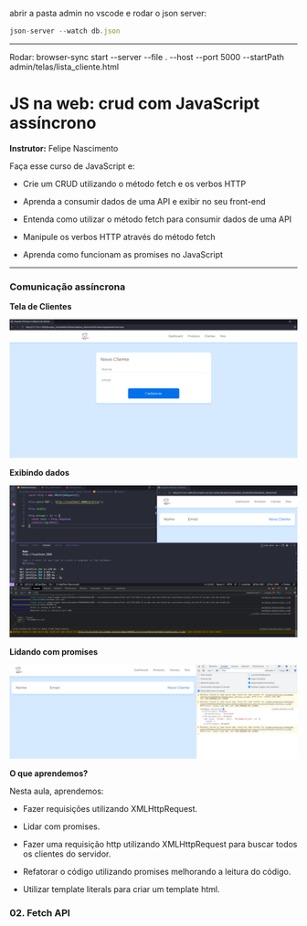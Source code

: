abrir a pasta admin no vscode e 
rodar o json server: 
```js
json-server --watch db.json
```
___________________________

Rodar: browser-sync start --server --file . --host --port 5000 --startPath admin/telas/lista_cliente.html

#  JS na web: crud com JavaScript assíncrono

**Instrutor:** Felipe Nascimento 

Faça esse curso de JavaScript e:

- Crie um CRUD utilizando o método fetch e os verbos HTTP

- Aprenda a consumir dados de uma API e exibir no seu front-end

- Entenda como utilizar o método fetch para consumir dados de uma API

- Manipule os verbos HTTP através do método fetch

- Aprenda como funcionam as promises no JavaScript

____________________________

### Comunicação assíncrona
 
 **Tela de Clientes**

 ![Tela de Cliemtes](./assets/img/prints/telaClientes.png)

 **Exibindo dados**

 ![Exibindo dados](./assets/img/prints/exibindoDados.png)

 **Lidando com promises**

![Promise](./assets/img/prints/promise.png)

**O que aprendemos?**

Nesta aula, aprendemos:

- Fazer requisições utilizando XMLHttpRequest.

- Lidar com promises.

- Fazer uma requisição http utilizando XMLHttpRequest para buscar todos os clientes do servidor.

- Refatorar o código utilizando promises melhorando a leitura do código.

- Utilizar template literals para criar um template html.

### 02. Fetch API

